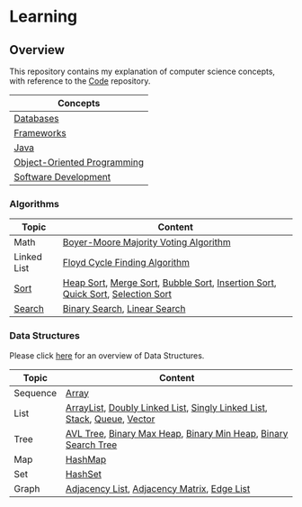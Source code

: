 # Learning

## Overview
This repository contains my explanation of computer science concepts,
with reference to the [Code](https://github.com/shumarb/code) repository.

| Concepts                                                                                                          |                                                         
|-------------------------------------------------------------------------------------------------------------------|
| [Databases](https://github.com/shumarb/learning/tree/main/concepts/databases)                                     |
| [Frameworks](https://github.com/shumarb/learning/tree/main/concepts/frameworks)                                   |
| [Java](https://github.com/shumarb/learning/tree/main/concepts/java)                                               |
| [Object-Oriented Programming](https://github.com/shumarb/learning/tree/main/concepts/object-oriented-programming) |
| [Software Development](https://github.com/shumarb/learning/tree/main/concepts/software-development)               |


### Algorithms
| Topic                                                                     | Content                                                                                                                                                                                                                                                                                                                                                                                                                                                                              |
|---------------------------------------------------------------------------|--------------------------------------------------------------------------------------------------------------------------------------------------------------------------------------------------------------------------------------------------------------------------------------------------------------------------------------------------------------------------------------------------------------------------------------------------------------------------------------|
| Math                                                                      | [Boyer-Moore Majority Voting Algorithm](https://github.com/shumarb/learning/tree/main/readmes/boyer-moore-majority-voting-algorithm.md)                                                                                                                                                                                                                                                                                                                                              |
| Linked List                                                               | [Floyd Cycle Finding Algorithm](https://github.com/shumarb/learning/tree/main/readmes/floyd-cycle-finding-algorithm.md)                                                                                                                                                                                                                                                                                                                                                              |
| [Sort](https://github.com/shumarb/learning/tree/main/readmes/sort.md)     | [Heap Sort](https://github.com/shumarb/learning/tree/main/readmes/sort.md), [Merge Sort](https://github.com/shumarb/learning/tree/main/readmes/sort.md), [Bubble Sort](https://github.com/shumarb/learning/tree/main/readmes/sort.md), [Insertion Sort](https://github.com/shumarb/learning/tree/main/readmes/sort.md), [Quick Sort](https://github.com/shumarb/learning/tree/main/readmes/sort.md), [Selection Sort](https://github.com/shumarb/learning/tree/main/readmes/sort.md) |
| [Search](https://github.com/shumarb/learning/tree/main/readmes/search.md) | [Binary Search](https://github.com/shumarb/learning/tree/main/readmes/binary-search.md), [Linear Search](https://github.com/shumarb/learning/tree/main/readmes/linear-search.md)                                                                                                                                                                                                                                                                                                     |

### Data Structures
Please click [here](https://github.com/shumarb/learning/tree/main/readmes/data-structures.md) for an overview of Data Structures.

| Topic    | Content                                                                                                                                                                                                                                                                                                                                                                                                                                                                                                                     |
|----------|-----------------------------------------------------------------------------------------------------------------------------------------------------------------------------------------------------------------------------------------------------------------------------------------------------------------------------------------------------------------------------------------------------------------------------------------------------------------------------------------------------------------------------|
| Sequence | [Array](https://github.com/shumarb/learning/tree/main/readmes/array.md)                                                                                                                                                                                                                                                                                                                                                                                                                                                     |
| List     | [ArrayList](https://github.com/shumarb/learning/tree/main/readmes/singly-linked-list.md), [Doubly Linked List](https://github.com/shumarb/learning/tree/main/readmes/doubly-linked-list.md), [Singly Linked List](https://github.com/shumarb/learning/tree/main/readmes/singly-linked-list.md), [Stack](https://github.com/shumarb/learning/tree/main/readmes/stack.md), [Queue](https://github.com/shumarb/learning/tree/main/readmes/stack.md), [Vector](https://github.com/shumarb/learning/tree/main/readmes/vector.md) |
| Tree     | [AVL Tree](https://github.com/shumarb/learning/tree/main/readmes/avl-tree.md), [Binary Max Heap](https://github.com/shumarb/learning/tree/main/readmes/binary-max-heap.md), [Binary Min Heap](https://github.com/shumarb/learning/tree/main/readmes/binary-min-heap.md), [Binary Search Tree](https://github.com/shumarb/learning/tree/main/readmes/binary-search-tree.md)                                                                                                                                                  |
| Map      | [HashMap](https://github.com/shumarb/learning/tree/main/readmes/singly-linked-list.md)                                                                                                                                                                                                                                                                                                                                                                                                                                      |
| Set      | [HashSet](https://github.com/shumarb/learning/tree/main/readmes/singly-linked-list.md)                                                                                                                                                                                                                                                                                                                                                                                                                                      |
| Graph    | [Adjacency List](https://github.com/shumarb/learning/tree/main/readmes/adjacency-list.md), [Adjacency Matrix](https://github.com/shumarb/learning/tree/main/readmes/adjacency-matix.md), [Edge List](https://github.com/shumarb/learning/tree/main/readmes/edge-list.md)                                                                                                                                                                                                                                                    |